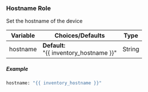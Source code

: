 
### Hostname Role
Set the hostname of the device

Variable | Choices/Defaults | Type
--- | --- | ---
hostname|__Default:__<br>"{{ inventory_hostname }}"|String

##### Example 

```python
hostname: "{{ inventory_hostname }}"
```
